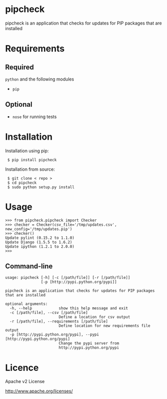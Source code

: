 pipcheck
========
pipcheck is an application that checks for updates for PIP packages that are
installed

Requirements
============

Required
--------

`python` and the following modules

 * `pip`

Optional
--------

 * `nose` for running tests

Installation
============
Installation using pip:
```
 $ pip install pipcheck
```

Installation from source:
```
 $ git clone < repo >
 $ cd pipcheck
 $ sudo python setup.py install
```

Usage
======
```
>>> from pipcheck.pipcheck import Checker
>>> checker = Checker(csv_file='/tmp/updates.csv', new_config='/tmp/updates.pip')
>>> checker()
Update pylint (0.15.2 to 1.1.0)
Update Django (1.5.5 to 1.6.2)
Update ipython (1.2.1 to 2.0.0)
>>>
```


Command-line
------------
```
usage: pipcheck [-h] [-c [/path/file]] [-r [/path/file]]
                [-p [http://pypi.python.org/pypi]]

pipcheck is an application that checks for updates for PIP packages that are installed

optional arguments:
  -h, --help            show this help message and exit
  -c [/path/file], --csv [/path/file]
                        Define a location for csv output
  -r [/path/file], --requirements [/path/file]
                        Define location for new requirements file output
  -p [http://pypi.python.org/pypi], --pypi [http://pypi.python.org/pypi]
                        Change the pypi server from
                        http://pypi.python.org/pypi
```

Licence
=======
Apache v2 License

http://www.apache.org/licenses/
